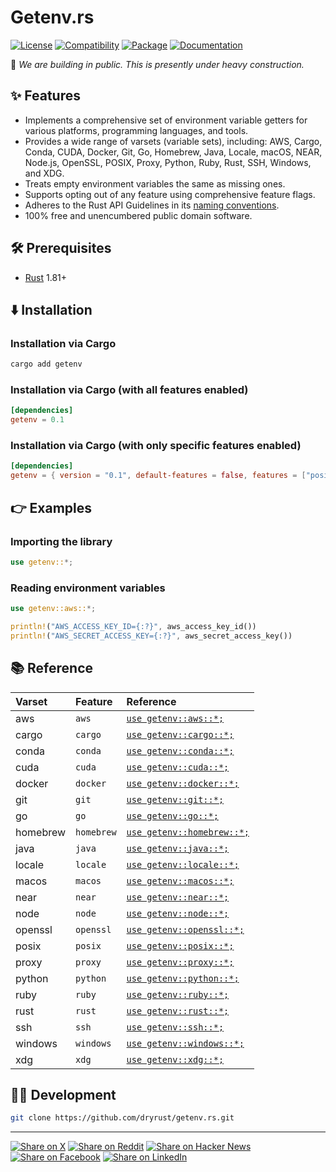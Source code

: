 # Getenv.rs

[![License](https://img.shields.io/badge/license-Public%20Domain-blue.svg)](https://unlicense.org)
[![Compatibility](https://img.shields.io/badge/rust-1.81%2B-blue)](https://blog.rust-lang.org/2024/09/05/Rust-1.81.0.html)
[![Package](https://img.shields.io/crates/v/getenv)](https://crates.io/crates/getenv)
[![Documentation](https://docs.rs/getenv/badge.svg)](https://docs.rs/getenv/)

🚧 _We are building in public. This is presently under heavy construction._

## ✨ Features

- Implements a comprehensive set of environment variable getters for
  various platforms, programming languages, and tools.
- Provides a wide range of varsets (variable sets), including:
  AWS, Cargo, Conda, CUDA, Docker, Git, Go, Homebrew, Java,
  Locale, macOS, NEAR, Node.js, OpenSSL, POSIX, Proxy,
  Python, Ruby, Rust, SSH, Windows, and XDG.
- Treats empty environment variables the same as missing ones.
- Supports opting out of any feature using comprehensive feature flags.
- Adheres to the Rust API Guidelines in its [naming conventions].
- 100% free and unencumbered public domain software.

## 🛠️ Prerequisites

- [Rust](https://rust-lang.org) 1.81+

## ⬇️ Installation

### Installation via Cargo

```bash
cargo add getenv
```

### Installation via Cargo (with all features enabled)

```toml
[dependencies]
getenv = 0.1
```

### Installation via Cargo (with only specific features enabled)

```toml
[dependencies]
getenv = { version = "0.1", default-features = false, features = ["posix"] }
```

## 👉 Examples

### Importing the library

```rust
use getenv::*;
```

### Reading environment variables

```rust
use getenv::aws::*;

println!("AWS_ACCESS_KEY_ID={:?}", aws_access_key_id())
println!("AWS_SECRET_ACCESS_KEY={:?}", aws_secret_access_key())
```

## 📚 Reference

Varset | Feature | Reference
:----- | :------ | :--------
aws | `aws` | [`use getenv::aws::*;`](https://docs.rs/getenv/latest/getenv/varsets/aws/index.html)
cargo | `cargo` | [`use getenv::cargo::*;`](https://docs.rs/getenv/latest/getenv/varsets/cargo/index.html)
conda | `conda` | [`use getenv::conda::*;`](https://docs.rs/getenv/latest/getenv/varsets/conda/index.html)
cuda | `cuda` | [`use getenv::cuda::*;`](https://docs.rs/getenv/latest/getenv/varsets/cuda/index.html)
docker | `docker` | [`use getenv::docker::*;`](https://docs.rs/getenv/latest/getenv/varsets/docker/index.html)
git | `git` | [`use getenv::git::*;`](https://docs.rs/getenv/latest/getenv/varsets/git/index.html)
go | `go` | [`use getenv::go::*;`](https://docs.rs/getenv/latest/getenv/varsets/go/index.html)
homebrew | `homebrew` | [`use getenv::homebrew::*;`](https://docs.rs/getenv/latest/getenv/varsets/homebrew/index.html)
java | `java` | [`use getenv::java::*;`](https://docs.rs/getenv/latest/getenv/varsets/java/index.html)
locale | `locale` | [`use getenv::locale::*;`](https://docs.rs/getenv/latest/getenv/varsets/locale/index.html)
macos | `macos` | [`use getenv::macos::*;`](https://docs.rs/getenv/latest/getenv/varsets/macos/index.html)
near | `near` | [`use getenv::near::*;`](https://docs.rs/getenv/latest/getenv/varsets/near/index.html)
node | `node` | [`use getenv::node::*;`](https://docs.rs/getenv/latest/getenv/varsets/node/index.html)
openssl | `openssl` | [`use getenv::openssl::*;`](https://docs.rs/getenv/latest/getenv/varsets/openssl/index.html)
posix | `posix` | [`use getenv::posix::*;`](https://docs.rs/getenv/latest/getenv/varsets/posix/index.html)
proxy | `proxy` | [`use getenv::proxy::*;`](https://docs.rs/getenv/latest/getenv/varsets/proxy/index.html)
python | `python` | [`use getenv::python::*;`](https://docs.rs/getenv/latest/getenv/varsets/python/index.html)
ruby | `ruby` | [`use getenv::ruby::*;`](https://docs.rs/getenv/latest/getenv/varsets/ruby/index.html)
rust | `rust` | [`use getenv::rust::*;`](https://docs.rs/getenv/latest/getenv/varsets/rust/index.html)
ssh | `ssh` | [`use getenv::ssh::*;`](https://docs.rs/getenv/latest/getenv/varsets/ssh/index.html)
windows | `windows` | [`use getenv::windows::*;`](https://docs.rs/getenv/latest/getenv/varsets/windows/index.html)
xdg | `xdg` | [`use getenv::xdg::*;`](https://docs.rs/getenv/latest/getenv/varsets/xdg/index.html)

## 👨‍💻 Development

```bash
git clone https://github.com/dryrust/getenv.rs.git
```

---

[![Share on X](https://img.shields.io/badge/share%20on-x-03A9F4?logo=x)](https://x.com/intent/post?url=https://github.com/dryrust/getenv.rs&text=Getenv.rs)
[![Share on Reddit](https://img.shields.io/badge/share%20on-reddit-red?logo=reddit)](https://reddit.com/submit?url=https://github.com/dryrust/getenv.rs&title=Getenv.rs)
[![Share on Hacker News](https://img.shields.io/badge/share%20on-hn-orange?logo=ycombinator)](https://news.ycombinator.com/submitlink?u=https://github.com/dryrust/getenv.rs&t=Getenv.rs)
[![Share on Facebook](https://img.shields.io/badge/share%20on-fb-1976D2?logo=facebook)](https://www.facebook.com/sharer/sharer.php?u=https://github.com/dryrust/getenv.rs)
[![Share on LinkedIn](https://img.shields.io/badge/share%20on-linkedin-3949AB?logo=linkedin)](https://www.linkedin.com/sharing/share-offsite/?url=https://github.com/dryrust/getenv.rs)

[naming conventions]: https://rust-lang.github.io/api-guidelines/naming.html
